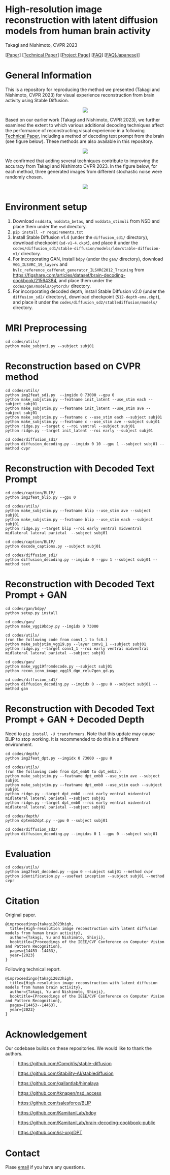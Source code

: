 # High-resolution image reconstruction with latent diffusion models from human brain activity
Takagi and Nishimoto, CVPR 2023

[[Paper](https://www.biorxiv.org/content/10.1101/2022.11.18.517004v3)]
[[Technical Paper](https://www.biorxiv.org/content/10.1101/2022.11.18.517004v3)]
[[Project Page](https://sites.google.com/view/stablediffusion-with-brain/)]
[[FAQ](https://sites.google.com/view/stablediffusion-with-brain/faq_en)]
[[FAQ(Japanese)](https://sites.google.com/view/stablediffusion-with-brain/faq_jp)]

# General Information
This is a repository for reproducing the method we presented (Takagi and Nishimoto, CVPR 2023) for visual experience reconstruction from brain activity using Stable Diffusion.

<p align="center">
<img src=/visual_summary.jpg />
</p>

Based on our earlier work (Takagi and Nishimoto, CVPR 2023), we further examined the extent to which various additional decoding techniques affect the performance of reconstructing visual experience in a following [Technical Paper](https://www.biorxiv.org/content/10.1101/2022.11.18.517004v3), including a method of decoding text prompt from the brain (see figure below). These methods are also available in this repository.
<p align="center">
<img src=/visual_summary_techpaper.jpg />
</p>

We confirmed that adding several techniques contribute to improving the accuracy from Takagi and Nishimoto CVPR 2023. In the figure below, for each method, three generated images from different stochastic noise were randomly chosen.

<p align="center">
<img src=/results_tech_paper.jpg />
</p>

# Environment setup
1. Download ``nsddata``, ``nsddata_betas``, and ``nsddata_stimuli`` from NSD and place them under the ``nsd`` directory.
2. ``pip install -r requirements.txt``
3. Install Stable Diffusion v1.4 (under the ``diffusion_sd1/`` directory), download checkpoint (``sd-v1-4.ckpt``), and place it under the ``codes/diffusion_sd1/stable-diffusion/models/ldm/stable-diffusion-v1/`` directory.
4. For incorporating GAN, install ``bdpy`` (under the ``gan/`` directory), download ``VGG_ILSVRC_19_layers`` and ``bvlc_reference_caffenet_generator_ILSVRC2012_Training`` from https://figshare.com/articles/dataset/brain-decoding-cookbook/21564384, and place them under the ``codes/gan/models/pytorch/`` directory.
5. For incorporating decoded depth, install Stable Diffusion v2.0 (under the ``diffusion_sd2/`` directory), download checkpoint (``512-depth-ema.ckpt``), and place it under the ``codes/diffusion_sd2/stablediffusion/models/`` directory. 

# MRI Preprocessing
```
cd codes/utils/
python make_subjmri.py --subject subj01
```

# Reconstruction based on CVPR method
```
cd codes/utils/
python img2feat_sd1.py  --imgidx 0 73000 --gpu 0
python make_subjstim.py --featname init_latent --use_stim each --subject subj01
python make_subjstim.py --featname init_latent --use_stim ave --subject subj01
python make_subjstim.py --featname c --use_stim each --subject subj01
python make_subjstim.py --featname c --use_stim ave --subject subj01
python ridge.py --target c --roi ventral --subject subj01
python ridge.py --target init_latent --roi early --subject subj01

cd codes/diffusion_sd1/
python diffusion_decoding.py --imgidx 0 10 --gpu 1 --subject subj01 --method cvpr
```

# Reconstruction with Decoded Text Prompt
```
cd codes/caption/BLIP/
python img2feat_blip.py --gpu 0

cd codes/utils/
python make_subjstim.py --featname blip --use_stim ave --subject subj01
python make_subjstim.py --featname blip --use_stim each --subject subj01
python ridge.py --target blip --roi early ventral midventral midlateral lateral parietal  --subject subj01

cd codes/caption/BLIP/
python decode_captions.py --subject subj01

cd codes/diffusion_sd1/
python diffusion_decoding.py --imgidx 0 --gpu 1 --subject subj01 --method text
```

# Reconstruction with Decoded Text Prompt + GAN
```
cd codes/gan/bdpy/
python setup.py install

cd codes/gan/
python make_vgg19bdpy.py --imgidx 0 73000

cd codes/utils/
(run the following code from conv1_1 to fc8.)
python make_subjstim_vgg19.py --layer conv1_1 --subject subj01
python ridge.py --target conv1_1 --roi early ventral midventral midlateral lateral parietal --subject subj01

cd codes/gan/
python make_vgg19fromdecode.py --subject subj01
python recon_icnn_image_vgg19_dgn_relu7gen_gd.py

cd codes/diffusion_sd1/
python diffusion_decoding.py --imgidx 0 --gpu 0 --subject subj01 --method gan
```

# Reconstruction with Decoded Text Prompt + GAN + Decoded Depth
Need to ``pip install -U transformers``. Note that this update may cause BLIP to stop working. It is recommended to do this in a different environment.

```
cd codes/depth/
python img2feat_dpt.py --imgidx 0 73000 --gpu 0

cd codes/utils/
(run the following code from dpt_emb0 to dpt_emb3.)
python make_subjstim.py --featname dpt_emb0 --use_stim ave --subject subj01
python make_subjstim.py --featname dpt_emb0 --use_stim each --subject subj01
python ridge.py --target dpt_emb0 --roi early ventral midventral midlateral lateral parietal --subject subj01
python ridge.py --target dpt_emb0 --roi early ventral midventral midlateral lateral parietal --subject subj01

cd codes/depth/
python dptemb2dpt.py --gpu 0 --subject subj01

cd codes/diffusion_sd2/
python diffusion_decoding.py --imgidxs 0 1 --gpu 0 --subject subj01
```

# Evaluation
```
cd codes/utils/
python img2feat_decoded.py --gpu 0 --subject subj01 --method cvpr
python identification.py --usefeat inception --subject subj01 --method cvpr
```

# Citation
Original paper.
```
@inproceedings{takagi2023high,
  title={High-resolution image reconstruction with latent diffusion models from human brain activity},
  author={Takagi, Yu and Nishimoto, Shinji},
  booktitle={Proceedings of the IEEE/CVF Conference on Computer Vision and Pattern Recognition},
  pages={14453--14463},
  year={2023}
}
```

Following technical report.
```
@inproceedings{takagi2023high,
  title={High-resolution image reconstruction with latent diffusion models from human brain activity},
  author={Takagi, Yu and Nishimoto, Shinji},
  booktitle={Proceedings of the IEEE/CVF Conference on Computer Vision and Pattern Recognition},
  pages={14453--14463},
  year={2023}
}
```

# Acknowledgement
Our codebase builds on these repositories. We would like to thank the authors. 
 
> https://github.com/CompVis/stable-diffusion

> https://github.com/Stability-AI/stablediffusion

> https://github.com/gallantlab/himalaya

> https://github.com/tknapen/nsd_access

> https://github.com/salesforce/BLIP

> https://github.com/KamitaniLab/bdpy

> https://github.com/KamitaniLab/brain-decoding-cookbook-public

> https://github.com/isl-org/DPT

# Contact
Plase [email](takagi.yuu.fbs@osaka-u.ac.jp) if you have any questions.
